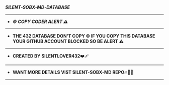 ***SILENT-SOBX-MD-DATABASE***

--------------

- ***©️ COPY CODER ALERT ⚠️***

-------------

- **THE 432 DATABASE DON'T COPY ©️ IF YOU COPY THIS DATABASE YOUR GITHUB ACCOUNT BLOCKED SO BE ALERT ⚠️**
  
------------

- **CREATED BY SILENTLOVER432**❤️‍🩹

------------

- **WANT MORE DETAILS VIST SILENT-SOBX-MD REPO**🔥🔞🔗

-----------------
